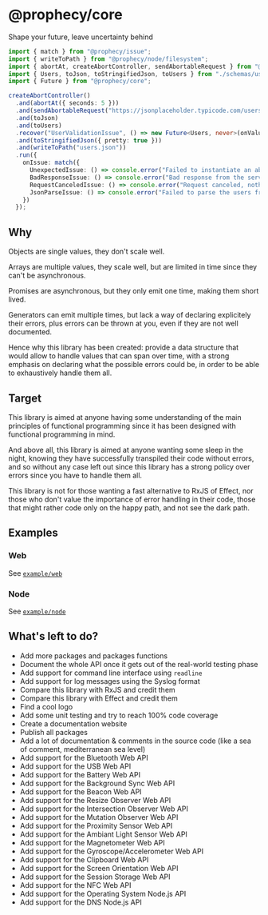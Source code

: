 # @prophecy/core

Shape your future, leave uncertainty behind

```typescript
import { match } from "@prophecy/issue";
import { writeToPath } from "@prophecy/node/filesystem";
import { abortAt, createAbortController, sendAbortableRequest } from "@prophecy/http";
import { Users, toJson, toStringifiedJson, toUsers } from "./schemas/users";
import { Future } from "@prophecy/core";

createAbortController()
  .and(abortAt({ seconds: 5 }))
  .and(sendAbortableRequest("https://jsonplaceholder.typicode.com/users"))
  .and(toJson)
  .and(toUsers)
  .recover("UserValidationIssue", () => new Future<Users, never>(onValue => onValue([])))
  .and(toStringifiedJson({ pretty: true }))
  .and(writeToPath("users.json"))
  .run({
    onIssue: match({
      UnexpectedIssue: () => console.error("Failed to instantiate an abort controller"),
      BadResponseIssue: () => console.error("Bad response from the server."),
      RequestCanceledIssue: () => console.error("Request canceled, nothing to do."),
      JsonParseIssue: () => console.error("Failed to parse the users from the response."),
    })
  });
```

## Why

Objects are single values, they don't scale well.

Arrays are multiple values, they scale well, but are limited in time since they can't be asynchronous.

Promises are asynchronous, but they only emit one time, making them short lived.

Generators can emit multiple times, but lack a way of declaring explicitely their errors, plus errors can be thrown at you, even if they are not well documented.

Hence why this library has been created: provide a data structure that would allow to handle values that can span over time, with a strong emphasis on declaring what the possible errors could be, in order to be able to exhaustively handle them all.

## Target

This library is aimed at anyone having some understanding of the main principles of functional programming since it has been designed with functional programming in mind.

And above all, this library is aimed at anyone wanting some sleep in the night, knowing they have successfully transpiled their code without errors, and so without any case left out since this library has a strong policy over errors since you have to handle them all.

This library is not for those wanting a fast alternative to RxJS of Effect, nor those who don't value the importance of error handling in their code, those that might rather code only on the happy path, and not see the dark path.

## Examples

### Web

See [`example/web`](./example/web)

### Node

See [`example/node`](./example/node)

## What's left to do?

- Add more packages and packages functions
- Document the whole API once it gets out of the real-world testing phase
- Add support for command line interface using `readline`
- Add support for log messages using the Syslog format
- Compare this library with RxJS and credit them
- Compare this library with Effect and credit them
- Find a cool logo
- Add some unit testing and try to reach 100% code coverage
- Create a documentation website
- Publish all packages
- Add a lot of documentation & comments in the source code (like a sea of comment, mediterranean sea level)
- Add support for the Bluetooth Web API
- Add support for the USB Web API
- Add support for the Battery Web API
- Add support for the Background Sync Web API
- Add support for the Beacon Web API
- Add support for the Resize Observer Web API
- Add support for the Intersection Observer Web API
- Add support for the Mutation Observer Web API
- Add support for the Proximity Sensor Web API
- Add support for the Ambiant Light Sensor Web API
- Add support for the Magnetometer Web API
- Add support for the Gyroscope/Accelerometer Web API
- Add support for the Clipboard Web API
- Add support for the Screen Orientation Web API
- Add support for the Session Storage Web API
- Add support for the NFC Web API
- Add support for the Operating System Node.js API
- Add support for the DNS Node.js API